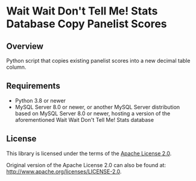 # Wait Wait Don't Tell Me! Stats Database Copy Panelist Scores

## Overview

Python script that copies existing panelist scores into a new decimal table column.

## Requirements

- Python 3.8 or newer
- MySQL Server 8.0 or newer, or another MySQL Server distribution based on MySQL Server 8.0 or newer, hosting a version of the aforementioned Wait Wait Don't Tell Me! Stats database

## License

This library is licensed under the terms of the [Apache License 2.0](http://www.apache.org/licenses/LICENSE-2.0).

Original version of the Apache License 2.0 can also be found at: <http://www.apache.org/licenses/LICENSE-2.0>.

